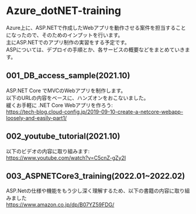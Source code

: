 # Azure_dotNET-training
Azure上に、ASP.NETで作成したWebアプリを動作させる案件を担当することになったので、そのためのインプットを行います。  
主にASP.NETでのアプリ制作の実習をする予定です。  
ASPについては、デプロイの手順とか、各サービスの概要などをまとめていきます。

## 001_DB_access_sample(2021.10)
ASP.NET Core でMVCのWebアプリを制作します。  
以下のURLの内容をベースに、ハンズオンをおこないました。  
緩くお手軽に .NET Core Webアプリを作ろう:  
https://tech-blog.cloud-config.jp/2019-09-10-create-a-netcore-webapp-loosely-and-easily-part1/

## 002_youtube_tutorial(2021.10)
以下のビデオの内容に取り組みます:  
https://www.youtube.com/watch?v=C5cnZ-gZy2I

## 003_ASPNETCore3_training(2022.01~2022.02)
ASP.Netの仕様や機能をもう少し深く理解するため、以下の書籍の内容に取り組みました  
https://www.amazon.co.jp/dp/B07YZ59FDG/
